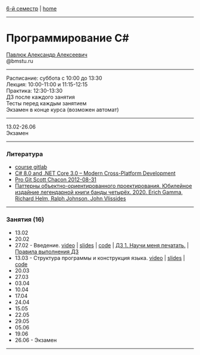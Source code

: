 [6-й семестр](https://github.com/dKosarevsky/iu7/blob/master/2021_6_sem.md) | [home](https://github.com/dKosarevsky/iu7)
____________________________________
# Программирование C#
[Павлюк Александр Алексеевич](https://www.linkedin.com/in/alexander-pavlyuk-a1695664/) \
@bmstu.ru 
__________
Расписание: суббота с 10:00 до 13:30 \
Лекция: 10:00-11:00 и 11:15-12:15 \
Практика: 12:30-13:30 \
ДЗ после каждого занятия \
Тесты перед каждым занятием \
Экзамен в конце курса (возможен автомат) 
__________
13.02-26.06 \
Экзамен 
____________________________________
### Литература

* [course gitlab](https://gitlab.com/alexander-pavlyuk-courses/csharp/c-sharp-course-spring-2021)
* [C# 8.0 and .NET Core 3.0 – Modern Cross-Platform Development](https://drive.google.com/file/d/1rupiW7VXN2WrwqV3j34NtuuNfLbYYa5n/view?usp=sharing)
* [Pro Git Scott Chacon 2012-08-31](https://drive.google.com/file/d/1vS4fdeEeuly8QajccmhmTn1rHPK00lIq/view?usp=sharing)
* [Паттерны объектно-ориентированного проектирования. Юбилейное издайние легендарной книги банды четырёх. 2020. Erich Gamma, Richard Helm, Ralph Johnson, John Vlissides](https://drive.google.com/file/d/1EXsKAMcRRgx_20azZSLDOcEpIuP0URYs/view?usp=sharing)
____________________________________
### Занятия (16)

* 13.02
* 20.02
* 27.02 - Введение. [video](https://www.youtube.com/watch?v=QPZbfCso-AE&feature=youtu.be) | [slides](https://gitlab.com/alexander-pavlyuk-courses/csharp/c-sharp-course-spring-2021/-/blob/master/lessons/C%23%20-%2001%20-%20%D0%92%D1%81%D1%82%D1%83%D0%BF%D0%BB%D0%B5%D0%BD%D0%B8%D0%B5.pdf) | [code](https://gitlab.com/alexander-pavlyuk-courses/csharp/c-sharp-course-spring-2021/-/tree/master/lessons/Lesson01) | [ДЗ 1. Научи меня печатать.](https://gitlab.com/alexander-pavlyuk-courses/csharp/c-sharp-course-spring-2021/-/blob/master/assignments/01%20-%20Teach%20me%20how%20to%20type.md) | [Правила выполнения ДЗ](https://gitlab.com/alexander-pavlyuk-courses/csharp/c-sharp-course-spring-2021/-/blob/master/assignments/git-and-gitlab.md)
* 13.03 - Структура программы и конструкция языка. [video](https://www.youtube.com/watch?v=KV-wP4CSTIs) | [slides](https://gitlab.com/alexander-pavlyuk-courses/csharp/c-sharp-course-spring-2021/-/blob/master/lessons/C%23%20-%2002%20-%20%D0%A1%D1%82%D1%80%D1%83%D0%BA%D1%82%D1%83%D1%80%D0%B0%20%D0%BF%D1%80%D0%BE%D0%B3%D1%80%D0%B0%D0%BC%D0%BC%D1%8B,%20%D0%B0%D0%B1%D1%81%D1%82%D1%80%D0%B0%D0%BA%D1%86%D0%B8%D0%B8%20%D0%B8%20%D0%BA%D0%BE%D0%BD%D1%81%D1%82%D1%80%D1%83%D0%BA%D1%86%D0%B8%D0%B8%20%D1%8F%D0%B7%D1%8B%D0%BA%D0%B0.pdf) | [code](https://gitlab.com/alexander-pavlyuk-courses/csharp/c-sharp-course-spring-2021/-/tree/master/lessons/Lesson02)
* 20.03
* 27.03
* 03.04
* 10.04
* 17.04
* 24.04
* 15.05
* 22.05
* 29.05
* 05.06
* 19.06
* 26.06 - Экзамен
____________________________________
